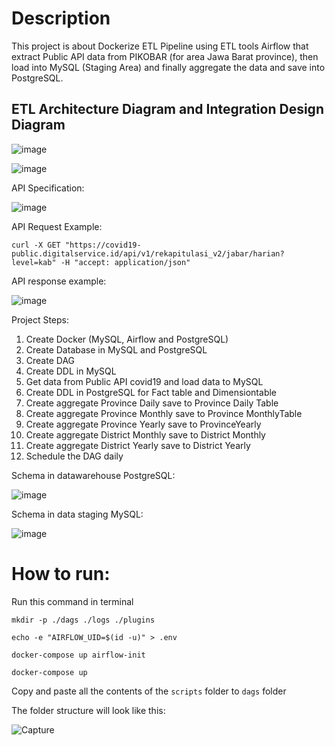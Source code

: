 # Description

This project is about Dockerize ETL Pipeline using ETL tools Airflow that extract Public API data from PIKOBAR (for area Jawa Barat province), then load into MySQL (Staging Area) and finally aggregate the data and save into PostgreSQL.

## ETL Architecture Diagram and Integration Design Diagram

![image](https://user-images.githubusercontent.com/89019518/152147640-63a50860-5aa1-437b-987d-b8e4deed8358.png)

![image](https://user-images.githubusercontent.com/89019518/152147690-452fdebd-734f-41d6-a9bc-3c5264cd6a9a.png)

API Specification:

![image](https://user-images.githubusercontent.com/89019518/152145063-b3904bee-94da-4b4c-a589-91e0c02331c5.png)

API Request Example:

```curl -X GET "https://covid19-public.digitalservice.id/api/v1/rekapitulasi_v2/jabar/harian?level=kab" -H "accept: application/json"```

API response example:

![image](https://user-images.githubusercontent.com/89019518/152144976-19b7863f-cb18-49f7-859a-63445d10ad86.png)

Project Steps:
1. Create Docker (MySQL, Airflow and PostgreSQL)
2. Create Database in MySQL and PostgreSQL
3. Create DAG
4. Create DDL in MySQL
5. Get data from Public API covid19 and load data to MySQL
6. Create DDL in PostgreSQL for Fact table and Dimensiontable
7. Create aggregate Province Daily save to Province Daily Table
8. Create aggregate Province Monthly save to Province MonthlyTable
9. Create aggregate Province Yearly save to ProvinceYearly
10. Create aggregate District Monthly save to District Monthly
11. Create aggregate District Yearly save to District Yearly
12. Schedule the DAG daily

Schema in datawarehouse PostgreSQL:

![image](https://user-images.githubusercontent.com/89019518/152148177-b0f25bb4-b633-402d-aff3-1e0bdcdbd37f.png)

Schema in data staging MySQL:

![image](https://user-images.githubusercontent.com/89019518/152148252-e0ab9760-58a6-44df-b70b-9b1b9ee42bfd.png)

# How to run:

Run this command in terminal
```
mkdir -p ./dags ./logs ./plugins
```
```
echo -e "AIRFLOW_UID=$(id -u)" > .env
```
```
docker-compose up airflow-init
```
```
docker-compose up
```
Copy and paste all the contents of the `scripts` folder to `dags` folder 

The folder structure will look like this: 

![Capture](https://user-images.githubusercontent.com/89019518/152134533-3836f03a-43ea-445f-ad7c-a30f4a98ce00.PNG)
